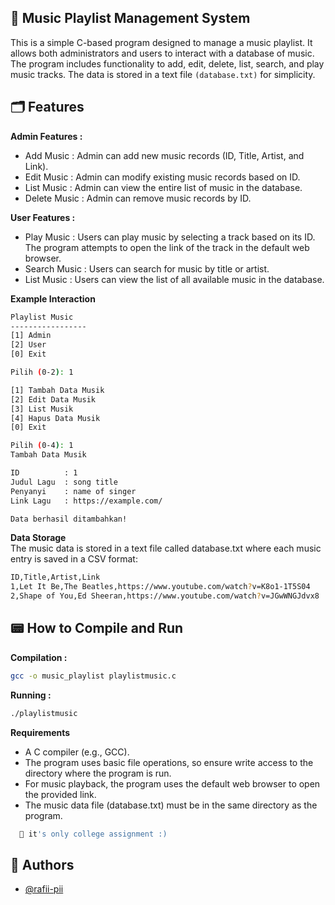 
## 🎼 Music Playlist Management System
This is a simple C-based program designed to manage a music playlist. It allows both administrators and users to interact with a database of music. The program includes functionality to add, edit, delete, list, search, and play music tracks. The data is stored in a text file ```(database.txt)``` for simplicity.

## 🗂️ Features
**Admin Features :**
- Add Music : Admin can add new music records (ID, Title, Artist, and Link).
- Edit Music : Admin can modify existing music records based on ID.
- List Music : Admin can view the entire list of music in the database.
- Delete Music : Admin can remove music records by ID.

**User Features :**
- Play Music : Users can play music by selecting a track based on its ID. The program attempts to open the link of the track in the default web browser.
- Search Music : Users can search for music by title or artist.
- List Music : Users can view the list of all available music in the database.

**Example Interaction**
```bash
Playlist Music
-----------------
[1] Admin
[2] User
[0] Exit

Pilih (0-2): 1

[1] Tambah Data Musik
[2] Edit Data Musik
[3] List Musik
[4] Hapus Data Musik
[0] Exit

Pilih (0-4): 1
Tambah Data Musik

ID          : 1
Judul Lagu  : song title
Penyanyi    : name of singer
Link Lagu   : https://example.com/

Data berhasil ditambahkan!

```

**Data Storage**\
The music data is stored in a text file called database.txt where each music entry is saved in a CSV format:
```bash
ID,Title,Artist,Link
1,Let It Be,The Beatles,https://www.youtube.com/watch?v=K8o1-1T5S04
2,Shape of You,Ed Sheeran,https://www.youtube.com/watch?v=JGwWNGJdvx8

```

## 📟 How to Compile and Run
**Compilation :**
```bash
gcc -o music_playlist playlistmusic.c
```
**Running :**
```bash
./playlistmusic
```
**Requirements**
- A C compiler (e.g., GCC).
- The program uses basic file operations, so ensure write access to the directory where the program is run.
- For music playback, the program uses the default web browser to open the provided link.
- The music data file (database.txt) must be in the same directory as the program.

```bash
  🦫 it's only college assignment :)
```
## 🤡 Authors

- [@rafii-pii](https://github.com/rafii-pi)


